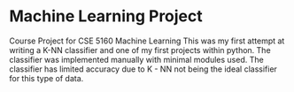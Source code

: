 # Machine Learning Project
 Course Project for CSE 5160 Machine Learning
 This was my first attempt at writing a K-NN classifier and one of my first projects within python.
 The classifier was implemented manually with minimal modules used.
 The classifier has limited accuracy due to K - NN not being the ideal classifier for this type of data.
